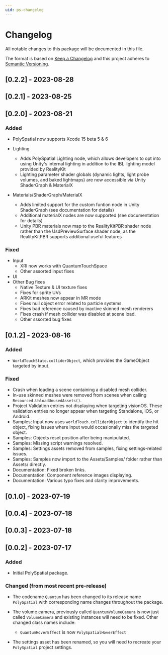```yaml
---
uid: ps-changelog
---
```

# Changelog
All notable changes to this package will be documented in this file.

The format is based on [Keep a Changelog](http://keepachangelog.com/en/1.0.0/)
and this project adheres to [Semantic Versioning](http://semver.org/spec/v2.0.0.html).

## [0.2.2] - 2023-08-28

## [0.2.1] - 2023-08-25

## [0.2.0] - 2023-08-21

### Added
- PolySpatial now supports Xcode 15 beta 5 & 6
- Lighting
    - Adds PolySpatial Lighting node, which allows developers to opt into using Unity's internal lighting in addition to the IBL lighting model provided by RealityKit
    - Lighting parameter shader globals (dynamic lights, light probe volumes, and baked lightmaps) are now accessible via Unity ShaderGraph & MaterialX

- Materials/ShaderGraph/MaterialX
    - Adds limited support for the custom funtion node in Unity ShaderGraph (see documentation for details)
    - Additional materialX nodes are now supported (see documentation for details)
    - Unity PBR materials now map to the RealityKitPBR shader node rather than the UsdPreviewSurface shader node, as the RealityKitPBR supports additional useful features

### Fixed
- Input
    - XRI now works with QuantumTouchSpace
    - Other assorted input fixes
- UI
- Other Bug fixes
    - Native Texture & UI texture fixes
    - Fixes for sprite UVs
    - ARKit meshes now appear in MR mode
    - Fixes null object error related to particle systems
    - Fixes bad reference caused by inactive skinned mesh renderers
    - Fixes crash if mesh collider was disabled at scene load.
    - Other sssorted bug fixes

## [0.1.2] - 2023-08-16

### Added
- `WorldTouchState.colliderObject`, which provides the GameObject targeted by input. 

### Fixed

- Crash when loading a scene containing a disabled mesh collider.
- In-use skinned meshes were removed from scenes when calling `Resourced.UnloadUnusedAssets()`. 
- Project Validation entries not displaying when targeting visionOS. These validation entries no longer appear when targeting Standalone, iOS, or Android.
- Samples: Input now uses `worldTouch.colliderObject` to identify the hit object, fixing issues where input would occasionally miss the targeted object. 
- Samples: Objects reset position after being manipulated. 
- Samples: Missing script warnings resolved. 
- Samples: Settings assets removed from samples, fixing settings-related issues. 
- Samples: Samples now import to the Assets/Samples/ folder rather than Assets/ directly. 
- Documentation: Fixed broken links.
- Documentation: Component reference images displaying. 
- Documentation: Various typo fixes and clarity improvements.

## [0.1.0] - 2023-07-19

## [0.0.4] - 2023-07-18

## [0.0.3] - 2023-07-18

## [0.0.2] - 2023-07-17

### Added
- Initial PolySpatial package.

### Changed (from most recent pre-release)
- The codename `Quantum` has been changed to its release name `PolySpatial` with corresponding name changes throughout the package. 

- The volume camera, previously called `QuantumVolumeCamera` is now just called `VolumeCamera` and existing instances will need to be fixed. Other changed class names include:
    - `QuantumHoverEffect` is now `PolySpatialHoverEffect`

- The settings asset has been renamed, so you will need to recreate your `PolySpatial` project settings.
